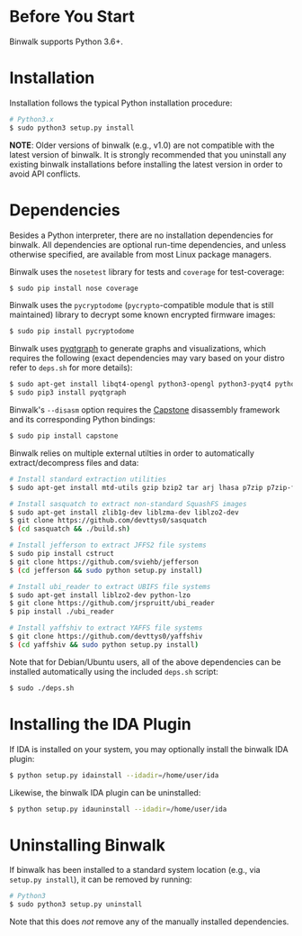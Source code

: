 Before You Start
================

Binwalk supports Python 3.6+. 

Installation
============

Installation follows the typical Python installation procedure:

```bash
# Python3.x
$ sudo python3 setup.py install
```

**NOTE**: Older versions of binwalk (e.g., v1.0) are not compatible with the latest version of binwalk. It is strongly recommended that you uninstall any existing binwalk installations before installing the latest version in order to avoid API conflicts.

Dependencies
============

Besides a Python interpreter, there are no installation dependencies for binwalk. All dependencies are optional run-time dependencies, and unless otherwise specified, are available from most Linux package managers.

Binwalk uses the `nosetest` library for tests and `coverage` for test-coverage:

```bash
$ sudo pip install nose coverage
```

Binwalk uses the `pycryptodome` (`pycrypto`-compatible module that is still maintained) library to decrypt some known encrypted firmware images:

```bash
$ sudo pip install pycryptodome
```

Binwalk uses [pyqtgraph](http://www.pyqtgraph.org) to generate graphs and visualizations, which requires the following (exact dependencies may vary based on your distro refer to `deps.sh` for more details): 

```bash
$ sudo apt-get install libqt4-opengl python3-opengl python3-pyqt4 python3-pyqt4.qtopengl python3-numpy python3-scipy python3-pip
$ sudo pip3 install pyqtgraph
```

Binwalk's `--disasm` option requires the [Capstone](http://www.capstone-engine.org/) disassembly framework and its corresponding Python bindings:

```bash
$ sudo pip install capstone
```

Binwalk relies on multiple external utilties in order to automatically extract/decompress files and data:

```bash
# Install standard extraction utilities
$ sudo apt-get install mtd-utils gzip bzip2 tar arj lhasa p7zip p7zip-full cabextract cramfsprogs cramfsswap squashfs-tools sleuthkit default-jdk lzop srecord
```

```bash
# Install sasquatch to extract non-standard SquashFS images
$ sudo apt-get install zlib1g-dev liblzma-dev liblzo2-dev
$ git clone https://github.com/devttys0/sasquatch
$ (cd sasquatch && ./build.sh)
```

```bash
# Install jefferson to extract JFFS2 file systems
$ sudo pip install cstruct
$ git clone https://github.com/sviehb/jefferson
$ (cd jefferson && sudo python setup.py install)
```

```bash
# Install ubi_reader to extract UBIFS file systems
$ sudo apt-get install liblzo2-dev python-lzo
$ git clone https://github.com/jrspruitt/ubi_reader
$ pip install ./ubi_reader
```

```bash
# Install yaffshiv to extract YAFFS file systems
$ git clone https://github.com/devttys0/yaffshiv
$ (cd yaffshiv && sudo python setup.py install)
```

Note that for Debian/Ubuntu users, all of the above dependencies can be installed automatically using the included `deps.sh` script:

```bash
$ sudo ./deps.sh
```

Installing the IDA Plugin
=========================

If IDA is installed on your system, you may optionally install the binwalk IDA plugin:

```bash
$ python setup.py idainstall --idadir=/home/user/ida
```

Likewise, the binwalk IDA plugin can be uninstalled:

```bash
$ python setup.py idauninstall --idadir=/home/user/ida
```


Uninstalling Binwalk
====================

If binwalk has been installed to a standard system location (e.g., via `setup.py install`), it can be removed by running:

```bash
# Python3
$ sudo python3 setup.py uninstall
```

Note that this does _not_ remove any of the manually installed dependencies.

